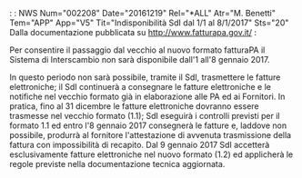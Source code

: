  :  : NWS Num="002208" Date="20161219" Rel="*ALL" Atr="M. Benetti" Tem="APP" App="V5" Tit="Indisponibilità SdI dal 1/1 al 8/1/2017" Sts="20"
Dalla documentazione pubblicata su http://www.fatturapa.gov.it/ :

Per consentire il passaggio dal vecchio al nuovo formato fatturaPA il Sistema di Interscambio non sarà disponibile dall'1 all'8 gennaio 2017.

In questo periodo non sarà possibile, tramite il SdI, trasmettere le fatture elettroniche; il SdI continuerà a consegnare le fatture elettroniche e le notifiche nel vecchio formato già in elaborazione alle PA ed ai Fornitori.
In pratica, fino al 31 dicembre le fatture elettroniche dovranno essere trasmesse nel vecchio formato (1.1); SdI eseguirà i controlli previsti per il formato 1.1 ed entro l'8 gennaio 2017 consegnerà le fatture e, laddove non possibile, produrrà al fornitore l'attestazione di avvenuta trasmissione della fattura con impossibilità di recapito.
Dal 9 gennaio 2017 SdI accetterà esclusivamente fatture elettroniche nel nuovo formato (1.2) ed applicherà le regole previste nella documentazione tecnica aggiornata.
